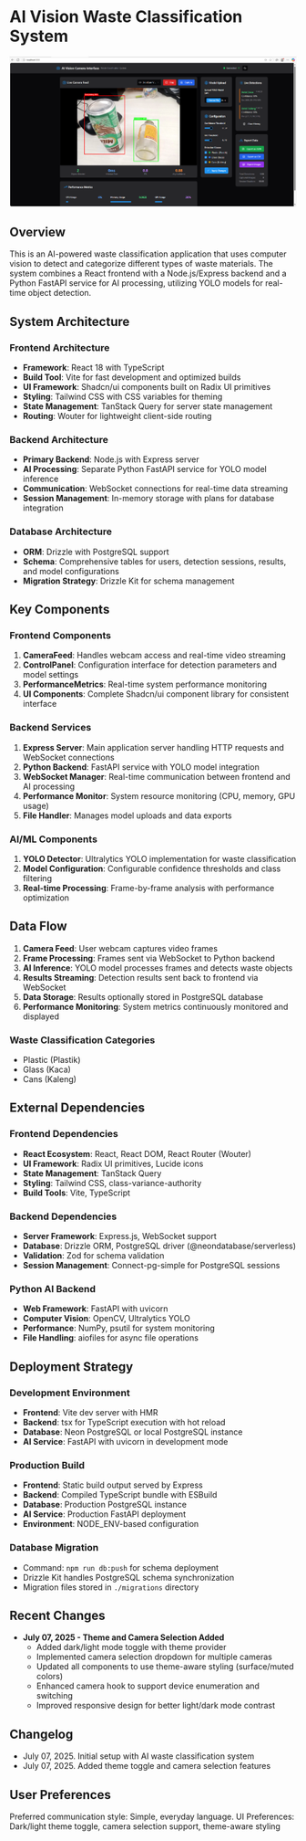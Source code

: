 # AI Vision Waste Classification System

![Hasil Demo](https://github.com/fikriaf/Web-AIVision/blob/main/Preview.png)

## Overview

This is an AI-powered waste classification application that uses computer vision to detect and categorize different types of waste materials. The system combines a React frontend with a Node.js/Express backend and a Python FastAPI service for AI processing, utilizing YOLO models for real-time object detection.

## System Architecture

### Frontend Architecture
- **Framework**: React 18 with TypeScript
- **Build Tool**: Vite for fast development and optimized builds
- **UI Framework**: Shadcn/ui components built on Radix UI primitives
- **Styling**: Tailwind CSS with CSS variables for theming
- **State Management**: TanStack Query for server state management
- **Routing**: Wouter for lightweight client-side routing

### Backend Architecture
- **Primary Backend**: Node.js with Express server
- **AI Processing**: Separate Python FastAPI service for YOLO model inference
- **Communication**: WebSocket connections for real-time data streaming
- **Session Management**: In-memory storage with plans for database integration

### Database Architecture
- **ORM**: Drizzle with PostgreSQL support
- **Schema**: Comprehensive tables for users, detection sessions, results, and model configurations
- **Migration Strategy**: Drizzle Kit for schema management

## Key Components

### Frontend Components
1. **CameraFeed**: Handles webcam access and real-time video streaming
2. **ControlPanel**: Configuration interface for detection parameters and model settings
3. **PerformanceMetrics**: Real-time system performance monitoring
4. **UI Components**: Complete Shadcn/ui component library for consistent interface

### Backend Services
1. **Express Server**: Main application server handling HTTP requests and WebSocket connections
2. **Python Backend**: FastAPI service with YOLO model integration
3. **WebSocket Manager**: Real-time communication between frontend and AI processing
4. **Performance Monitor**: System resource monitoring (CPU, memory, GPU usage)
5. **File Handler**: Manages model uploads and data exports

### AI/ML Components
1. **YOLO Detector**: Ultralytics YOLO implementation for waste classification
2. **Model Configuration**: Configurable confidence thresholds and class filtering
3. **Real-time Processing**: Frame-by-frame analysis with performance optimization

## Data Flow

1. **Camera Feed**: User webcam captures video frames
2. **Frame Processing**: Frames sent via WebSocket to Python backend
3. **AI Inference**: YOLO model processes frames and detects waste objects
4. **Results Streaming**: Detection results sent back to frontend via WebSocket
5. **Data Storage**: Results optionally stored in PostgreSQL database
6. **Performance Monitoring**: System metrics continuously monitored and displayed

### Waste Classification Categories
- Plastic (Plastik)
- Glass (Kaca) 
- Cans (Kaleng)

## External Dependencies

### Frontend Dependencies
- **React Ecosystem**: React, React DOM, React Router (Wouter)
- **UI Framework**: Radix UI primitives, Lucide icons
- **State Management**: TanStack Query
- **Styling**: Tailwind CSS, class-variance-authority
- **Build Tools**: Vite, TypeScript

### Backend Dependencies
- **Server Framework**: Express.js, WebSocket support
- **Database**: Drizzle ORM, PostgreSQL driver (@neondatabase/serverless)
- **Validation**: Zod for schema validation
- **Session Management**: Connect-pg-simple for PostgreSQL sessions

### Python AI Backend
- **Web Framework**: FastAPI with uvicorn
- **Computer Vision**: OpenCV, Ultralytics YOLO
- **Performance**: NumPy, psutil for system monitoring
- **File Handling**: aiofiles for async file operations

## Deployment Strategy

### Development Environment
- **Frontend**: Vite dev server with HMR
- **Backend**: tsx for TypeScript execution with hot reload
- **Database**: Neon PostgreSQL or local PostgreSQL instance
- **AI Service**: FastAPI with uvicorn in development mode

### Production Build
- **Frontend**: Static build output served by Express
- **Backend**: Compiled TypeScript bundle with ESBuild
- **Database**: Production PostgreSQL instance
- **AI Service**: Production FastAPI deployment
- **Environment**: NODE_ENV-based configuration

### Database Migration
- Command: `npm run db:push` for schema deployment
- Drizzle Kit handles PostgreSQL schema synchronization
- Migration files stored in `./migrations` directory

## Recent Changes

- **July 07, 2025 - Theme and Camera Selection Added**
  - Added dark/light mode toggle with theme provider
  - Implemented camera selection dropdown for multiple cameras
  - Updated all components to use theme-aware styling (surface/muted colors)
  - Enhanced camera hook to support device enumeration and switching
  - Improved responsive design for better light/dark mode contrast

## Changelog
- July 07, 2025. Initial setup with AI waste classification system
- July 07, 2025. Added theme toggle and camera selection features

## User Preferences

Preferred communication style: Simple, everyday language.
UI Preferences: Dark/light theme toggle, camera selection support, theme-aware styling
